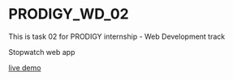 # PRODIGY_WD_02

This is task 02 for PRODIGY internship - Web Development track

Stopwatch web app

[live demo](https://stopwatch-app-tohamy.netlify.app/)
